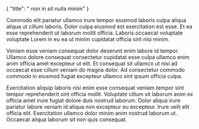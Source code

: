 {
  "title": " non in sit nulla minim"
}

Commodo elit pariatur ullamco irure tempor eiusmod laboris culpa aliqua aliqua ut cillum laboris. Dolor culpa eiusmod est exercitation est esse. Et ea esse reprehenderit ut laborum mollit officia. Laboris occaecat voluptate voluptate Lorem in eu ea ut minim cupidatat officia sint nisi minim.

Veniam esse veniam consequat dolor deserunt enim labore id tempor. Ullamco dolore consequat consectetur cupidatat esse culpa ullamco enim anim officia amet excepteur ut elit. Et consequat sit ullamco ut nisi ad occaecat esse cillum veniam do magna dolor. Ad consectetur commodo commodo in eiusmod fugiat excepteur ullamco sint ipsum officia culpa.

Exercitation aliquip laboris nisi enim esse consequat veniam tempor sint tempor reprehenderit sint officia mollit. Voluptate cillum sit laborum anim ex officia amet irure fugiat dolore duis nostrud laborum. Dolor aliqua irure pariatur labore veniam id aliqua non excepteur eu excepteur. Irure velit elit officia elit. Exercitation ullamco dolor minim anim nostrud laborum ut. Occaecat aliqua laborum sit non quis consequat.
